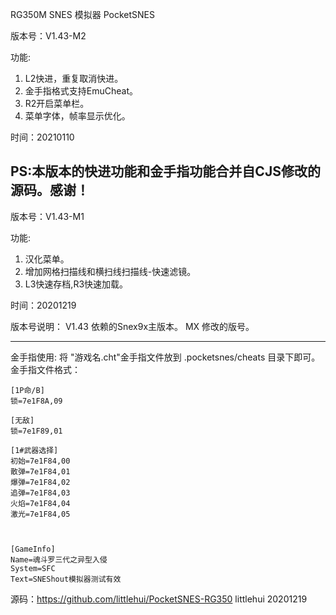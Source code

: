 RG350M SNES 模拟器 PocketSNES

版本号：V1.43-M2

功能:
1. L2快进，重复取消快进。
2. 金手指格式支持EmuCheat。
3. R2开启菜单栏。
4. 菜单字体，帧率显示优化。

时间：20210110

PS:本版本的快进功能和金手指功能合并自CJS修改的源码。感谢！
--------------------------------------------------
版本号：V1.43-M1

功能:
1. 汉化菜单。
2. 增加网格扫描线和横扫线扫描线-快速滤镜。
3. L3快速存档,R3快速加载。

时间：20201219

版本号说明：
V1.43  依赖的Snex9x主版本。
MX 修改的版号。

--------------------------------------------------
金手指使用:
将 "游戏名.cht"金手指文件放到  .pocketsnes/cheats 目录下即可。
金手指文件格式：

```
[1P命/B]
锁=7e1F8A,09  

[无敌]
锁=7e1F89,01  

[1#武器选择]
初始=7e1F84,00  
散弹=7e1F84,01  
爆弹=7e1F84,02  
追弹=7e1F84,03  
火焰=7e1F84,04  
激光=7e1F84,05  



[GameInfo]
Name=魂斗罗三代之异型入侵
System=SFC
Text=SNEShout模拟器测试有效
```
源码：https://github.com/littlehui/PocketSNES-RG350
                                      littlehui
                                       20201219
